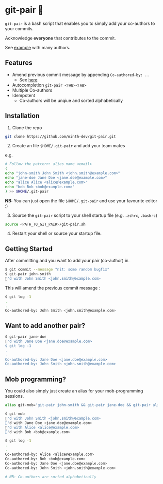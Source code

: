 # git-pair 🍐

`git-pair` is a bash script that enables you to simply add your co-authors to your commits.

Acknowledge **everyone** that contributes to the commit.

See [example](https://github.com/ninth-dev/git-pair/commit/0ee2f1f2b47033363534d8fda8b25e13f538cd67) with many authors.

## Features
- Amend previous commit message by appending `Co-authored-by: ..`
  - See [here](https://help.github.com/en/github/committing-changes-to-your-project/creating-a-commit-with-multiple-authors#creating-co-authored-commits-on-the-command-line)
- Autocompletion `git-pair <TAB><TAB>`
- Multiple Co-authors
- Idempotent
  - Co-authors will be unqiue and sorted alphabetically

## Installation

1. Clone the repo

```sh
git clone https://github.com/ninth-dev/git-pair.git
```

2. Create an file `$HOME/.git-pair` and add your team mates

e.g.

```sh
# Follow the pattern: alias name <email>
(
echo "john-smith John Smith <john.smith@example.com>"
echo "jane-doe Jane Doe <jane.doe@example.com>"
echo "alice Alice <alice@example.com>"
echo "bob Bob <bob@example.com>"
) >> $HOME/.git-pair
```

**NB:** You can just open the file `$HOME/.git-pair` and use your favourite editor :)

3. Source the `git-pair` script to your shell startup file (e.g. `.zshrc`, `.bashrc`)

```sh
source <PATH_TO_GIT_PAIR>/git-pair.sh
```

4. Restart your shell or source your startup file.

## Getting Started

After committing and you want to add your pair (co-author) in.

```sh
$ git commit --message "nit: some random bugfix"
$ git-pair john-smith
🍐'd with John Smith <john.smith@example.com>
```

This will amend the previous commit message :

```sh
$ git log -1
.
.
Co-authored-by: John Smith <john.smith@example.com>
```

## Want to add another pair?

```sh
$ git-pair jane-doe
🍐'd with Jane Doe <jane.doe@example.com>
$ git log -1
.
.
Co-authored-by: Jane Doe <jane.doe@example.com>
Co-authored-by: John Smith <john.smith@example.com>
```

## Mob programming?

You could also simply just create an alias for your mob-programming sessions.

```sh
alias git-mob='git-pair john-smith && git-pair jane-doe && git-pair alice && git-pair bob'
```

```sh
$ git-mob
🍐'd with John Smith <john.smith@example.com>
🍐'd with Jane Doe <jane.doe@example.com>
🍐'd with Alice <alice@example.com>
🍐'd with Bob <bob@example.com>

$ git log -1
.
.
Co-authored-by: Alice <alice@example.com>
Co-authored-by: Bob <bob@example.com>
Co-authored-by: Jane Doe <jane.doe@example.com>
Co-authored-by: John Smith <john.smith@example.com>

# NB: Co-authors are sorted alphabetically
```
